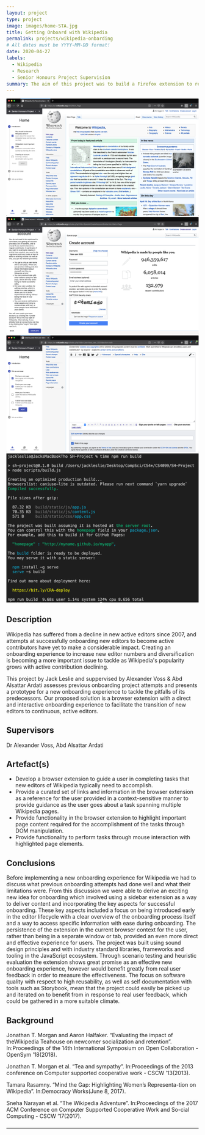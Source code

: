 ```yaml
---
layout: project
type: project
image: images/home-STA.jpg
title: Getting Onboard with Wikipedia
permalink: projects/wikipedia-onbarding
# All dates must be YYYY-MM-DD format!
date: 2020-04-27
labels:
  - Wikipedia
  - Research
  - Senior Honours Project Supervision
summary: The aim of this project was to build a Firefox extension to reduce the barrier to entry for new Wikipedia users.
---
```


<div class="ui medium rounded images">
  <img class="ui image" src="../images/SH-J-1.4.png">
  <img class="ui image" src="../images/SH-J-1.6.png">
  <img class="ui image" src="../images/SH-J-2.1.png">
  <img class="ui image" src="../images/build.png">
</div>

## Description

Wikipedia has suffered from a decline in new active editors since 2007, and attempts at successfully onboarding new editors to become active contributors have yet to make a considerable impact. Creating an onboarding experience to increase new editor numbers and diversification is becoming a more important issue to tackle as Wikipedia's popularity grows with active contribution declining. 

This project by Jack Leslie and suppervised by Alexander Voss & Abd Alsattar Ardati assesses previous onboarding project attempts and presents a prototype for a new onboarding experience to tackle the pitfalls of its predecessors. Our proposed solution is a browser extension with a direct and interactive onboarding experience to facilitate the transition of new editors to continuous, active editors.

## Supervisors
Dr Alexander Voss, Abd Alsattar Ardati

## Artefact(s)

- Develop a browser extension to guide a user in completing tasks that new editors of
Wikipedia typically need to accomplish.
- Provide a curated set of links and information in the browser extension as a reference for
the user provided in a context-sensitive manner to provide guidance as the user goes
about a task spanning multiple Wikipedia pages.
- Provide functionality in the browser extension to highlight important page content
required for the accomplishment of the tasks through DOM manipulation.
- Provide functionality to perform tasks through mouse interaction with highlighted page
elements.

## Conclusions

Before implementing a new onboarding experience for Wikipedia we had to discuss what previous onboarding attempts had done well and what their limitations were. From this discussion we were able to derive an exciting new idea for onboarding which involved using a sidebar extension as a way to deliver content and incorporating the key aspects for successful onboarding. These key aspects included a focus on being introduced early in the editor lifecycle with a clear overview of the onboarding process itself and a way to access specific information with ease during onboarding. The persistence of the extension in the current browser context for the user, rather than being in a separate window or tab, provided an even more direct and effective experience for users. The project was built using sound design principles and with industry standard libraries, frameworks and tooling in the JavaScript ecosystem. Through scenario testing and heuristic evaluation the extension shows great promise as an effective new onboarding experience, however would benefit greatly from real user feedback in order to measure the effectiveness. The focus on software quality with respect to high reusability, as well as self documentation with tools such as Storybook, mean that the project could easily be picked up and iterated on to benefit from in response to real user feedback, which could be gathered in a more suitable climate.


## Background

Jonathan T. Morgan and Aaron Halfaker. “Evaluating the impact of theWikipedia Teahouse on newcomer socialization and retention”. In:Proceedings  of  the  14th  International  Symposium  on  Open  Collaboration  -OpenSym ’18(2018).

Jonathan T. Morgan et al. “Tea and sympathy”. In:Proceedings  of  the 2013  conference  on  Computer  supported  cooperative  work  -  CSCW  ’13(2013).

Tamara  Rasamny.  “Mind  the  Gap:  Highlighting  Women’s  Representa-tion  on  Wikipedia”.  In:Democracy  Works(June  8,  2017). 

Sneha Narayan et al. “The Wikipedia Adventure”. In:Proceedings of the 2017 ACM Conference on Computer Supported Cooperative Work and So-cial Computing - CSCW ’17(2017).

――――――――――――――――――――――――――――――――――――
